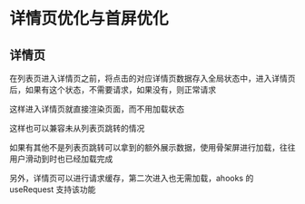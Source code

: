 # 详情页优化与首屏优化

## 详情页

在列表页进入详情页之前，将点击的对应详情页数据存入全局状态中，进入详情页后，如果有这个状态，不需要请求，如果没有，则正常请求

这样进入详情页就直接渲染页面，而不用加载状态

这样也可以兼容未从列表页跳转的情况

如果有其他不是列表页跳转可以拿到的额外展示数据，使用骨架屏进行加载，往往用户滑动到时也已经加载完成

另外，详情页可以进行请求缓存，第二次进入也无需加载，ahooks 的 useRequest 支持该功能
